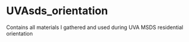 # UVAsds_orientation
Contains all materials I gathered and used during UVA MSDS residential orientation
